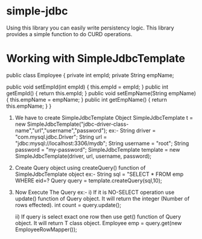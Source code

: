 # simple-jdbc
Using this library you can easily write persistency logic. This library provides a simple function to do CURD operations.

# Working with SimpleJdbcTemplate

public class Employee {
  private int empId;
  private String empName;
  
  public void setEmpId(int empId) {
    this.empId = empId;
  }
  public int getEmpId() {
    return this.empId;
  }
  public void setEmpName(String empName) {
    this.empName = empName;
  }
  public int getEmpName() {
    return this.empName;
  }
}

1. We have to create SimpleJdbcTemplate Object
    SimpleJdbcTemplate t = new SimpleJdbcTemplate("jdbc-driver-class-name","url","username","password");
    ex:-
      String driver = "com.mysql.jdbc.Driver";
      String url = "jdbc:mysql://localhost:3306/mydb";
      String username = "root";
      String password = "my-password";
      SimpleJdbcTemplate template = new SimpleJdbcTemplate(driver, url, username, password);
      
2. Create Query object using createQuery() function of SimpleJdbcTemplate object
    ex:-
      String sql = "SELECT * FROM emp WHERE eid=?
      Query query = template.createQuery(sql,10);
      
3. Now Execute The Query
    ex:-
      i) If it is NO-SELECT operation use update() function of Query object. It will return the integer (Number of rows effected).
          int count = query.update();
      
      ii) If query is select exact one row then use get() function of Query object. It will return T class object.
          Employee emp = query.get(new EmployeeRowMapper());
          
      
      
      
      
      
      
      
      
      
      
      
      
      
      
      
      
          
